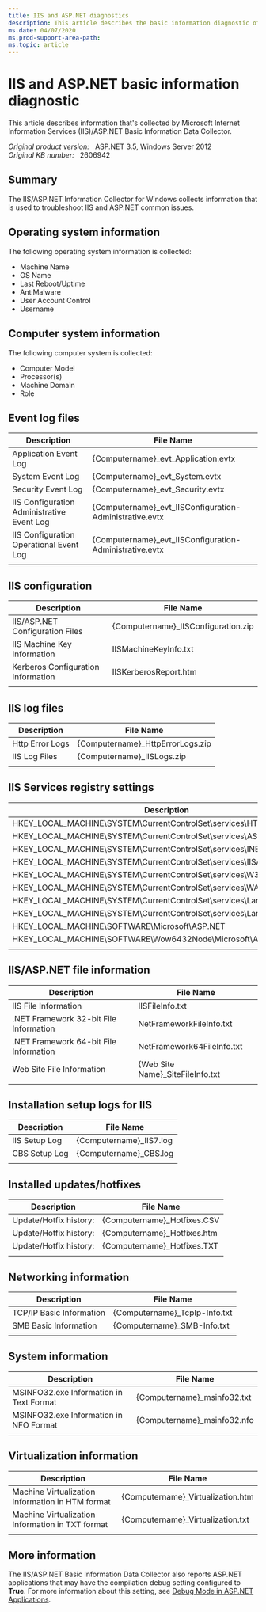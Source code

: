 ```yaml
---
title: IIS and ASP.NET diagnostics
description: This article describes the basic information diagnostic of IIS/ASP.NET.
ms.date: 04/07/2020
ms.prod-support-area-path: 
ms.topic: article
---
```

# IIS and ASP.NET basic information diagnostic

This article describes information that's collected by Microsoft Internet Information Services (IIS)/ASP.NET Basic Information Data Collector.

_Original product version:_ &nbsp; ASP.NET 3.5, Windows Server 2012  
_Original KB number:_ &nbsp; 2606942

## Summary

The IIS/ASP.NET Information Collector for Windows collects information that is used to troubleshoot IIS and ASP.NET common issues.

## Operating system information

The following operating system information is collected:

- Machine Name
- OS Name
- Last Reboot/Uptime
- AntiMalware
- User Account Control
- Username

## Computer system information

The following computer system is collected:

- Computer Model
- Processor(s)
- Machine Domain
- Role

## Event log files

|Description|File Name|
|---|---|
|Application Event Log|{Computername}_evt_Application.evtx|
|System Event Log|{Computername}_evt_System.evtx|
|Security Event Log|{Computername}_evt_Security.evtx|
|IIS Configuration Administrative Event Log|{Computername}_evt_IISConfiguration-Administrative.evtx|
|IIS Configuration Operational Event Log|{Computername}_evt_IISConfiguration-Administrative.evtx|
|||

## IIS configuration

|Description|File Name|
|---|---|
|IIS/ASP.NET Configuration Files|{Computername}_IISConfiguration.zip|
|IIS Machine Key Information|IISMachineKeyInfo.txt|
|Kerberos Configuration Information|IISKerberosReport.htm|
|||

## IIS log files

|Description|File Name|
|---|---|
|Http Error Logs|{Computername}_HttpErrorLogs.zip|
|IIS Log Files|{Computername}_IISLogs.zip|
|||

## IIS Services registry settings

|Description|File Name|
|---|---|
|HKEY_LOCAL_MACHINE\SYSTEM\CurrentControlSet\services\HTTP|{Computername}_REG_SERVICES_HTTP.TXT|
|HKEY_LOCAL_MACHINE\SYSTEM\CurrentControlSet\services\ASP|{Computername}_REG_SERVICES_ASP.TXT|
|HKEY_LOCAL_MACHINE\SYSTEM\CurrentControlSet\services\INETINFO|{Computername}_REG_SERVICES_INETINFO.TXT|
|HKEY_LOCAL_MACHINE\SYSTEM\CurrentControlSet\services\IISADMIN|{Computername}_REG_SERVICES_IISADMIN.txt|
|HKEY_LOCAL_MACHINE\SYSTEM\CurrentControlSet\services\W3SVC|{Computername}_REG_SERVICES_W3SVC.TXT|
|HKEY_LOCAL_MACHINE\SYSTEM\CurrentControlSet\services\WAS|{Computername}_REG_SERVICES_WAS.TXT|
|HKEY_LOCAL_MACHINE\SYSTEM\CurrentControlSet\services\LanManWorkstation|{Computername}_REG_SERVICES_LANMANWORKSTATION.TXT|
|HKEY_LOCAL_MACHINE\SYSTEM\CurrentControlSet\services\LanManServer|{Computername}_REG_SERVICES_LANMANSERVER.TXT|
|HKEY_LOCAL_MACHINE\SOFTWARE\Microsoft\ASP.NET|{Computername}_REG_SOFTWARE_ASPNET.TXT|
|HKEY_LOCAL_MACHINE\SOFTWARE\Wow6432Node\Microsoft\ASP.NET|{Computername}_REG_SOFTWARE_WOW6432NODE_ASPNET.TXT|
|||

## IIS/ASP.NET file information

|Description|File Name|
|---|---|
|IIS File Information|IISFileInfo.txt|
|.NET Framework 32-bit File Information|NetFrameworkFileInfo.txt|
|.NET Framework 64-bit File Information|NetFramework64FileInfo.txt|
|Web Site File Information|{Web Site Name}_SiteFileInfo.txt|
|||

## Installation setup logs for IIS

|Description|File Name|
|---|---|
|IIS Setup Log|{Computername}_IIS7.log|
|CBS Setup Log|{Computername}_CBS.log|
|||

## Installed updates/hotfixes

|Description|File Name|
|---|---|
|Update/Hotfix history:|{Computername}_Hotfixes.CSV|
|Update/Hotfix history:|{Computername}_Hotfixes.htm|
|Update/Hotfix history:|{Computername}_Hotfixes.TXT|
|||

## Networking information

|Description|File Name|
|---|---|
|TCP/IP Basic Information|{Computername}_TcpIp-Info.txt|
|SMB Basic Information|{Computername}_SMB-Info.txt|
|||

## System information

|Description|File Name|
|---|---|
|MSINFO32.exe Information in Text Format|{Computername}_msinfo32.txt|
|MSINFO32.exe Information in NFO Format|{Computername}_msinfo32.nfo|
|||

## Virtualization information

|Description|File Name|
|---|---|
|Machine Virtualization Information in HTM format|{Computername}_Virtualization.htm|
|Machine Virtualization Information in TXT format|{Computername}_Virtualization.txt|
|||

## More information

The IIS/ASP.NET Basic Information Data Collector also reports ASP.NET applications that may have the compilation debug setting configured to **True**. For more information about this setting, see [Debug Mode in ASP.NET Applications](https://support.microsoft.com/help/2580348).
